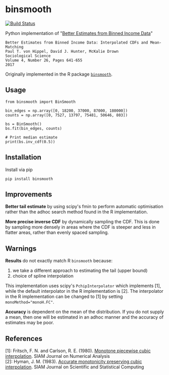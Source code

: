 # binsmooth

[![Build Status](https://travis-ci.org/sjtrny/binsmooth.svg?branch=master)](https://travis-ci.org/sjtrny/binsmooth)

Python implementation of "[Better Estimates from Binned Income Data][1]"

	Better Estimates from Binned Income Data: Interpolated CDFs and Mean-Matching
	Paul T. von Hippel, David J. Hunter, McKalie Drown
	Sociological Science
	Volume 4, Number 26, Pages 641-655
	2017

Originally implemented in the R package [`binsmooth`][2].

## Usage

    from binsmooth import BinSmooth
    
    bin_edges = np.array([0, 18200, 37000, 87000, 180000])
    counts = np.array([0, 7527, 13797, 75481, 50646, 803])
    
    bs = BinSmooth()
    bs.fit(bin_edges, counts)
    
    # Print median estimate
    print(bs.inv_cdf(0.5))

## Installation

Install via pip

    pip install binsmooth

## Improvements

**Better tail estimate** by using scipy's fmin to perform automatic optimisation
rather than the adhoc search method found in the R implementation.

**More precise inverse CDF** by dynamically sampling the CDF. This is done
by sampling more densely in areas where the CDF is steeper and less in flatter
areas, rather than evenly spaced sampling.

## Warnings

**Results** do not exactly match R `binsmooth` because:
1. we take a different approach to estimating the tail (upper bound)
2. choice of spline interpolation

This implementation uses scipy's `PchipInterpolator` which implements \[1\],
while the default interpolator in the R implementation is \[2\]. The interpolator
in the R implementation can be changed to \[1\] by setting `monoMethod="monoH.FC"`.

**Accuracy** is dependent on the mean of the distribution. If you do
not supply a mean, then one will be estimated in an adhoc manner and the accuracy
of estimates may be poor.

## References

\[1\]: Fritsch, F. N. and Carlson, R. E. (1980). [Monotone piecewise cubic interpolation][3]. SIAM Journal on Numerical Analysis  
\[2\]: Hyman, J. M. (1983). [Accurate monotonicity preserving cubic interpolation][4]. SIAM Journal on Scientific and Statistical Computing

[1]: https://sociologicalscience.com/download/vol-4/november/SocSci_v4_641to655.pdf
[2]: https://cran.r-project.org/web/packages/binsmooth/binsmooth.pdf
[3]: http://www.ams.sunysb.edu/~jiao/teaching/ams527_spring13/lectures/SNA000238.pdf
[4]: https://www.osti.gov/servlets/purl/5328033